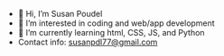 - 👋 Hi, I’m Susan Poudel
- 👀 I’m interested in coding and web/app development
- 🌱 I’m currently learning html, CSS, JS, and Python
-  Contact info: susanpdl77@gmail.com

<!---
Susanpdl/Susanpdl is a ✨ special ✨ repository because its `README.md` (this file) appears on your GitHub profile.
You can click the Preview link to take a look at your changes.
--->
